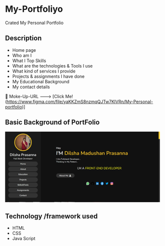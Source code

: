 # My-Portfoliyo
Crated My Personal Portfolio

## Description

* Home page
* Who am I
* What I Top Skills
* What are the technologies & Tools I use
* What kind of services I provide
* Projects & assignments I have done
* My Educational Background
* My contact details

🌱 Moke-Up-URL ---> [Click Me! (https://www.figma.com/file/yaKKZmS8nzmqQJTw7KlVRn/My-Personal-portfolio)] 

## Basic Background of PortFolio
<img src="assets/readme/myportfolio.jpg">

## Technology /framework used
* HTML
* CSS
* Java Script
